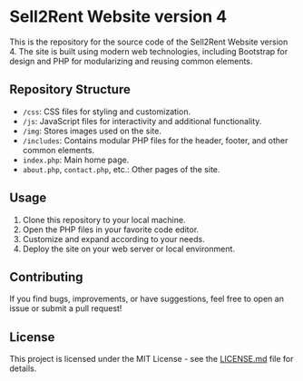 # Sell2Rent Website version 4

This is the repository for the source code of the Sell2Rent Website version 4. The site is built using modern web technologies, including Bootstrap for design and PHP for modularizing and reusing common elements.

## Repository Structure

- `/css`: CSS files for styling and customization.
- `/js`: JavaScript files for interactivity and additional functionality.
- `/img`: Stores images used on the site.
- `/includes`: Contains modular PHP files for the header, footer, and other common elements.
- `index.php`: Main home page.
- `about.php`, `contact.php`, etc.: Other pages of the site.

## Usage

1. Clone this repository to your local machine.
2. Open the PHP files in your favorite code editor.
3. Customize and expand according to your needs.
4. Deploy the site on your web server or local environment.

## Contributing

If you find bugs, improvements, or have suggestions, feel free to open an issue or submit a pull request!

## License

This project is licensed under the MIT License - see the [LICENSE.md](LICENSE.md) file for details.
